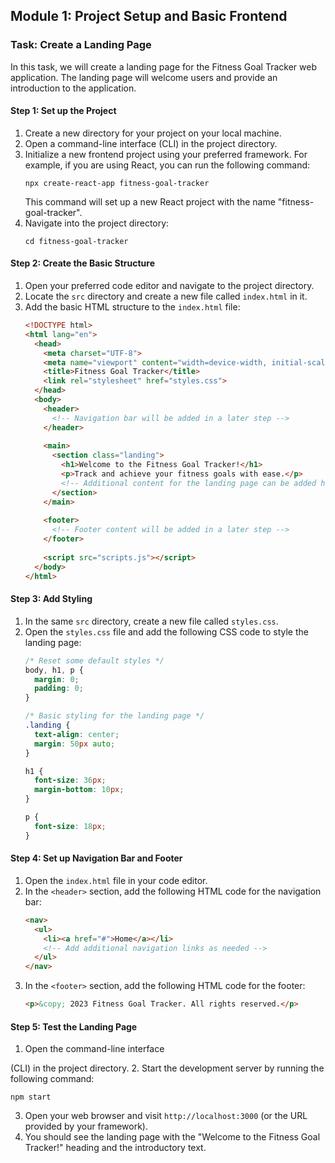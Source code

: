 
## Module 1: Project Setup and Basic Frontend

### Task: Create a Landing Page

In this task, we will create a landing page for the Fitness Goal Tracker web application. The landing page will welcome users and provide an introduction to the application.

#### Step 1: Set up the Project

1. Create a new directory for your project on your local machine.
2. Open a command-line interface (CLI) in the project directory.
3. Initialize a new frontend project using your preferred framework. For example, if you are using React, you can run the following command:
   ```shell
   npx create-react-app fitness-goal-tracker
   ```
   This command will set up a new React project with the name "fitness-goal-tracker".
4. Navigate into the project directory:
   ```shell
   cd fitness-goal-tracker
   ```

#### Step 2: Create the Basic Structure

1. Open your preferred code editor and navigate to the project directory.
2. Locate the `src` directory and create a new file called `index.html` in it.
3. Add the basic HTML structure to the `index.html` file:
   ```html
   <!DOCTYPE html>
   <html lang="en">
     <head>
       <meta charset="UTF-8">
       <meta name="viewport" content="width=device-width, initial-scale=1.0">
       <title>Fitness Goal Tracker</title>
       <link rel="stylesheet" href="styles.css">
     </head>
     <body>
       <header>
         <!-- Navigation bar will be added in a later step -->
       </header>
       
       <main>
         <section class="landing">
           <h1>Welcome to the Fitness Goal Tracker!</h1>
           <p>Track and achieve your fitness goals with ease.</p>
           <!-- Additional content for the landing page can be added here -->
         </section>
       </main>
       
       <footer>
         <!-- Footer content will be added in a later step -->
       </footer>
       
       <script src="scripts.js"></script>
     </body>
   </html>
   ```

#### Step 3: Add Styling

1. In the same `src` directory, create a new file called `styles.css`.
2. Open the `styles.css` file and add the following CSS code to style the landing page:
   ```css
   /* Reset some default styles */
   body, h1, p {
     margin: 0;
     padding: 0;
   }
   
   /* Basic styling for the landing page */
   .landing {
     text-align: center;
     margin: 50px auto;
   }
   
   h1 {
     font-size: 36px;
     margin-bottom: 10px;
   }
   
   p {
     font-size: 18px;
   }
   ```
   
#### Step 4: Set up Navigation Bar and Footer

1. Open the `index.html` file in your code editor.
2. In the `<header>` section, add the following HTML code for the navigation bar:
   ```html
   <nav>
     <ul>
       <li><a href="#">Home</a></li>
       <!-- Add additional navigation links as needed -->
     </ul>
   </nav>
   ```
3. In the `<footer>` section, add the following HTML code for the footer:
   ```html
   <p>&copy; 2023 Fitness Goal Tracker. All rights reserved.</p>
   ```
   
#### Step 5: Test the Landing Page

1. Open the command-line interface

 (CLI) in the project directory.
2. Start the development server by running the following command:
   ```shell
   npm start
   ```
3. Open your web browser and visit `http://localhost:3000` (or the URL provided by your framework).
4. You should see the landing page with the "Welcome to the Fitness Goal Tracker!" heading and the introductory text.

